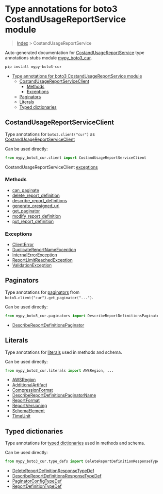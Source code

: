 # Type annotations for boto3 CostandUsageReportService module

> [Index](../README.md) > CostandUsageReportService

Auto-generated documentation for [CostandUsageReportService](https://boto3.amazonaws.com/v1/documentation/api/latest/reference/services/cur.html#CostandUsageReportService)
type annotations stubs module [mypy_boto3_cur](https://pypi.org/project/mypy-boto3-cur/).

```bash
pip install mypy-boto3-cur
```

- [Type annotations for boto3 CostandUsageReportService module](#type-annotations-for-boto3-costandusagereportservice-module)
  - [CostandUsageReportServiceClient](#costandusagereportserviceclient)
    - [Methods](#methods)
    - [Exceptions](#exceptions)
  - [Paginators](#paginators)
  - [Literals](#literals)
  - [Typed dictionaries](#typed-dictionaries)

## CostandUsageReportServiceClient

Type annotations for  `boto3.client("cur")` as [CostandUsageReportServiceClient](./client.md)

Can be used directly:

```python
from mypy_boto3_cur.client import CostandUsageReportServiceClient
```


CostandUsageReportServiceClient [exceptions](./client.md#exceptions)



### Methods
- [can_paginate](./client.md#can-paginate)
- [delete_report_definition](./client.md#delete-report-definition)
- [describe_report_definitions](./client.md#describe-report-definitions)
- [generate_presigned_url](./client.md#generate-presigned-url)
- [get_paginator](./client.md#get-paginator)
- [modify_report_definition](./client.md#modify-report-definition)
- [put_report_definition](./client.md#put-report-definition)




### Exceptions
- [ClientError](./client.md#clienterror)
- [DuplicateReportNameException](./client.md#duplicatereportnameexception)
- [InternalErrorException](./client.md#internalerrorexception)
- [ReportLimitReachedException](./client.md#reportlimitreachedexception)
- [ValidationException](./client.md#validationexception)






## Paginators

Type annotations for [paginators](./paginators.md) from `boto3.client("cur").get_paginator("...")`.

Can be used directly:

```python
from mypy_boto3_cur.paginators import DescribeReportDefinitionsPaginator, ...
```

- [DescribeReportDefinitionsPaginator](./paginators.md#describereportdefinitionspaginator)






## Literals

Type annotations for [literals](./literals.md) used in methods and schema.

Can be used directly:

```python
from mypy_boto3_cur.literals import AWSRegion, ...
```

- [AWSRegion](./literals.md#awsregion)
- [AdditionalArtifact](./literals.md#additionalartifact)
- [CompressionFormat](./literals.md#compressionformat)
- [DescribeReportDefinitionsPaginatorName](./literals.md#describereportdefinitionspaginatorname)
- [ReportFormat](./literals.md#reportformat)
- [ReportVersioning](./literals.md#reportversioning)
- [SchemaElement](./literals.md#schemaelement)
- [TimeUnit](./literals.md#timeunit)




## Typed dictionaries


Type annotations for [typed dictionaries](./type_defs.md) used in methods and schema.

Can be used directly:

```python
from mypy_boto3_cur.type_defs import DeleteReportDefinitionResponseTypeDef, ...
```

- [DeleteReportDefinitionResponseTypeDef](./type_defs.md#deletereportdefinitionresponsetypedef)
- [DescribeReportDefinitionsResponseTypeDef](./type_defs.md#describereportdefinitionsresponsetypedef)
- [PaginatorConfigTypeDef](./type_defs.md#paginatorconfigtypedef)
- [ReportDefinitionTypeDef](./type_defs.md#reportdefinitiontypedef)
